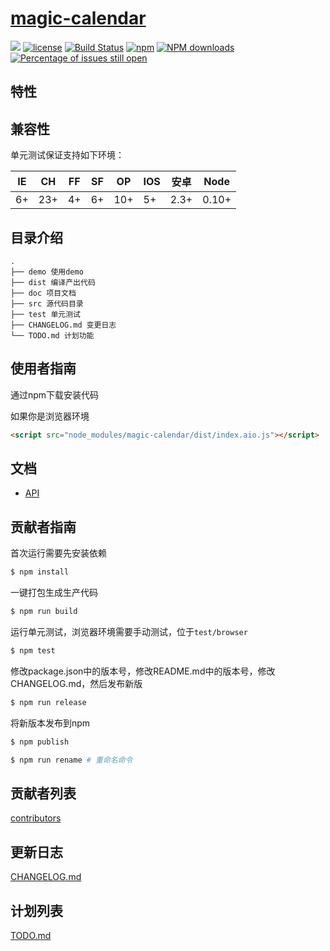 # [magic-calendar](https://github.com/dukegod/magic-calendar)
[![](https://img.shields.io/badge/Powered%20by-jslib%20base-brightgreen.svg)](https://github.com/dukegod/magic-calendar)
[![license](https://img.shields.io/badge/license-MIT-blue.svg)](https://github.com/dukegod/magic-calendar/blob/master/LICENSE)
[![Build Status](https://travis-ci.org/dukegod/magic-calendar.svg?branch=master)](https://travis-ci.org/dukegod/magic-calendar)
[![npm](https://img.shields.io/badge/npm-0.1.0-orange.svg)](https://www.npmjs.com/package/magic-calendar)
[![NPM downloads](http://img.shields.io/npm/dm/magic-calendar.svg?style=flat-square)](http://www.npmtrends.com/magic-calendar)
[![Percentage of issues still open](http://isitmaintained.com/badge/open/dukegod/magic-calendar.svg)](http://isitmaintained.com/project/dukegod/magic-calendar "Percentage of issues still open")

## 特性

## 兼容性
单元测试保证支持如下环境：

| IE   | CH   | FF   | SF   | OP   | IOS  | 安卓   | Node  |
| ---- | ---- | ---- | ---- | ---- | ---- | ---- | ----- |
| 6+   | 23+  | 4+   | 6+   | 10+  | 5+   | 2.3+ | 0.10+ |


## 目录介绍

```
.
├── demo 使用demo
├── dist 编译产出代码
├── doc 项目文档
├── src 源代码目录
├── test 单元测试
├── CHANGELOG.md 变更日志
└── TODO.md 计划功能
```

## 使用者指南
通过npm下载安装代码

<!-- ```bash
$ npm install --save magic-calendar
```

如果你是node环境

```js
var base = require('magic-calendar');
```

如果你是webpack等环境

```js
import base from 'magic-calendar';
```

如果你是requirejs环境

```js
requirejs(['node_modules/magic-calendar/dist/index.aio.js'], function (base) {
    // xxx
})
``` -->

如果你是浏览器环境

```html
<script src="node_modules/magic-calendar/dist/index.aio.js"></script>
```

## 文档
- [API](https://github.com/dukegod/magic-calendar/blob/master/doc/api.md)

## 贡献者指南
首次运行需要先安装依赖

```bash
$ npm install
```

一键打包生成生产代码

```bash
$ npm run build
```

运行单元测试，浏览器环境需要手动测试，位于`test/browser`

```bash
$ npm test
```

修改package.json中的版本号，修改README.md中的版本号，修改CHANGELOG.md，然后发布新版

```bash
$ npm run release
```

将新版本发布到npm

```bash
$ npm publish
```

```bash
$ npm run rename # 重命名命令
```
## 贡献者列表
[contributors](https://github.com/dukegod/magic-calendar/graphs/contributors)

## 更新日志
[CHANGELOG.md](https://github.com/dukegod/magic-calendar/blob/master/CHANGELOG.md)

## 计划列表
[TODO.md](https://github.com/dukegod/magic-calendar/blob/master/TODO.md)


